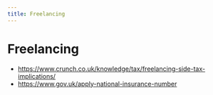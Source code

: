 ```yaml
---
title: Freelancing
---
```


# Freelancing

- https://www.crunch.co.uk/knowledge/tax/freelancing-side-tax-implications/
- https://www.gov.uk/apply-national-insurance-number
